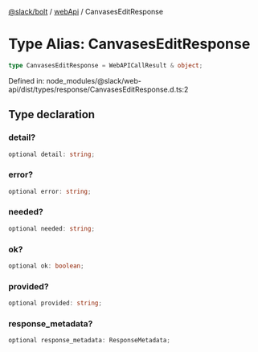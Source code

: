 [@slack/bolt](../../../../index.md) / [webApi](../index.md) / CanvasesEditResponse

# Type Alias: CanvasesEditResponse

```ts
type CanvasesEditResponse = WebAPICallResult & object;
```

Defined in: node\_modules/@slack/web-api/dist/types/response/CanvasesEditResponse.d.ts:2

## Type declaration

### detail?

```ts
optional detail: string;
```

### error?

```ts
optional error: string;
```

### needed?

```ts
optional needed: string;
```

### ok?

```ts
optional ok: boolean;
```

### provided?

```ts
optional provided: string;
```

### response\_metadata?

```ts
optional response_metadata: ResponseMetadata;
```
